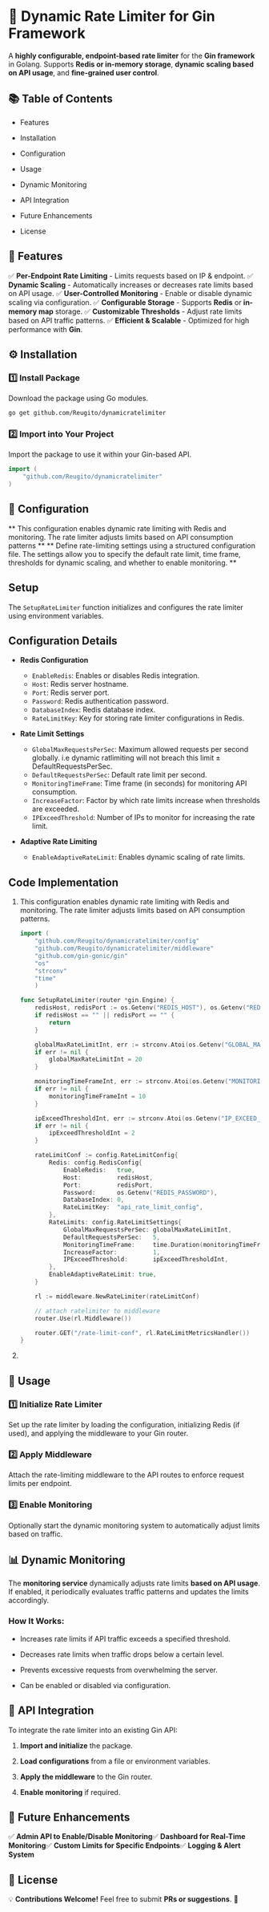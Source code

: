 📌 Dynamic Rate Limiter for Gin Framework
=========================================

A **highly configurable, endpoint-based rate limiter** for the **Gin framework** in Golang. Supports **Redis or in-memory storage**, **dynamic scaling based on API usage**, and **fine-grained user control**.

📚 Table of Contents
--------------------

*   Features
    
*   Installation
    
*   Configuration
    
*   Usage
    
*   Dynamic Monitoring
    
*   API Integration
    
*   Future Enhancements
    
*   License
    

🎯 Features
-----------

✅ **Per-Endpoint Rate Limiting** - Limits requests based on IP & endpoint.
✅ **Dynamic Scaling** - Automatically increases or decreases rate limits based on API usage.
✅ **User-Controlled Monitoring** - Enable or disable dynamic scaling via configuration.
✅ **Configurable Storage** - Supports **Redis** or **in-memory map** storage.
✅ **Customizable Thresholds** - Adjust rate limits based on API traffic patterns.
✅ **Efficient & Scalable** - Optimized for high performance with **Gin**.

⚙️ Installation
---------------

### **1️⃣ Install Package**

Download the package using Go modules.
```sh
go get github.com/Reugito/dynamicratelimiter
```

### **2️⃣ Import into Your Project**

Import the package to use it within your Gin-based API.
```go
import (
    "github.com/Reugito/dynamicratelimiter"
)
```

🔧 Configuration
----------------
** This configuration enables dynamic rate limiting with Redis and monitoring. The rate limiter adjusts limits based on API consumption patterns **
** Define rate-limiting settings using a structured configuration file. The settings allow you to specify the default rate limit, time frame, thresholds for dynamic scaling, and whether to enable monitoring. **

## Setup
The `SetupRateLimiter` function initializes and configures the rate limiter using environment variables.

## Configuration Details

- **Redis Configuration**
  - `EnableRedis`: Enables or disables Redis integration.
  - `Host`: Redis server hostname.
  - `Port`: Redis server port.
  - `Password`: Redis authentication password.
  - `DatabaseIndex`: Redis database index.
  - `RateLimitKey`: Key for storing rate limiter configurations in Redis.

- **Rate Limit Settings**
  - `GlobalMaxRequestsPerSec`: Maximum allowed requests per second globally. i.e dynamic ratlimiting will not breach this limit ± DefaultRequestsPerSec.
  - `DefaultRequestsPerSec`: Default rate limit per second.
  - `MonitoringTimeFrame`: Time frame (in seconds) for monitoring API consumption.
  - `IncreaseFactor`: Factor by which rate limits increase when thresholds are exceeded.
  - `IPExceedThreshold`: Number of IPs to monitor for increasing the rate limit.

- **Adaptive Rate Limiting**
  - `EnableAdaptiveRateLimit`: Enables dynamic scaling of rate limits.

## Code Implementation
1. This configuration enables dynamic rate limiting with Redis and monitoring. The rate limiter adjusts limits based on API consumption patterns.
	```go
	import (
		"github.com/Reugito/dynamicratelimiter/config"
		"github.com/Reugito/dynamicratelimiter/middleware"
		"github.com/gin-gonic/gin"
		"os"
		"strconv"
		"time"
		)

	func SetupRateLimiter(router *gin.Engine) {
		redisHost, redisPort := os.Getenv("REDIS_HOST"), os.Getenv("REDIS_PORT")
		if redisHost == "" || redisPort == "" {
			return
		}

		globalMaxRateLimitInt, err := strconv.Atoi(os.Getenv("GLOBAL_MAX_RATE_LIMIT"))
		if err != nil {
			globalMaxRateLimitInt = 20
		}

		monitoringTimeFrameInt, err := strconv.Atoi(os.Getenv("MONITORING_TIME_FRAME_IN_SECONDS"))
		if err != nil {
			monitoringTimeFrameInt = 10
		}

		ipExceedThresholdInt, err := strconv.Atoi(os.Getenv("IP_EXCEED_THRESHOLD"))
		if err != nil {
			ipExceedThresholdInt = 2
		}

		rateLimitConf := config.RateLimitConfig{
			Redis: config.RedisConfig{
				EnableRedis:   true,
				Host:          redisHost,
				Port:          redisPort,
				Password:      os.Getenv("REDIS_PASSWORD"),
				DatabaseIndex: 0,
				RateLimitKey:  "api_rate_limit_config",
			},
			RateLimits: config.RateLimitSettings{
				GlobalMaxRequestsPerSec: globalMaxRateLimitInt,
				DefaultRequestsPerSec:   5,
				MonitoringTimeFrame:     time.Duration(monitoringTimeFrameInt) * time.Second,
				IncreaseFactor:          1,
				IPExceedThreshold:       ipExceedThresholdInt,
			},
			EnableAdaptiveRateLimit: true,
		}

		rl := middleware.NewRateLimiter(rateLimitConf)

 		// attach ratelimiter to middleware 
		router.Use(rl.Middleware())
	
		router.GET("/rate-limit-conf", rl.RateLimitMetricsHandler())
	}
	```

2. 

   

🚀 Usage
--------

### **1️⃣ Initialize Rate Limiter**

Set up the rate limiter by loading the configuration, initializing Redis (if used), and applying the middleware to your Gin router.

### **2️⃣ Apply Middleware**

Attach the rate-limiting middleware to the API routes to enforce request limits per endpoint.

### **3️⃣ Enable Monitoring**

Optionally start the dynamic monitoring system to automatically adjust limits based on traffic.

📊 Dynamic Monitoring
---------------------

The **monitoring service** dynamically adjusts rate limits **based on API usage**. If enabled, it periodically evaluates traffic patterns and updates the limits accordingly.

### **How It Works:**

*   Increases rate limits if API traffic exceeds a specified threshold.
    
*   Decreases rate limits when traffic drops below a certain level.
    
*   Prevents excessive requests from overwhelming the server.
    
*   Can be enabled or disabled via configuration.
    

🔌 API Integration
------------------

To integrate the rate limiter into an existing Gin API:

1.  **Import and initialize** the package.
    
2.  **Load configurations** from a file or environment variables.
    
3.  **Apply the middleware** to the Gin router.
    
4.  **Enable monitoring** if required.
    

🔮 Future Enhancements
----------------------

✅ **Admin API to Enable/Disable Monitoring**✅ **Dashboard for Real-Time Monitoring**✅ **Custom Limits for Specific Endpoints**✅ **Logging & Alert System**

📝 License
----------



💡 **Contributions Welcome!** Feel free to submit **PRs or suggestions**. 🚀
